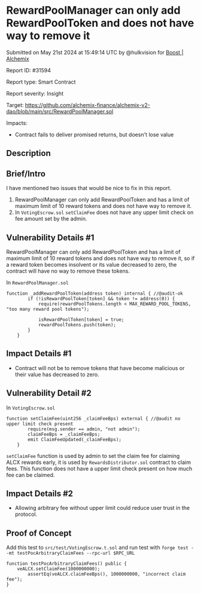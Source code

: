 
#  RewardPoolManager can only add RewardPoolToken and does not have way to remove it

Submitted on May 21st 2024 at 15:49:14 UTC by @hulkvision for [Boost | Alchemix](https://immunefi.com/bounty/alchemix-boost/)

Report ID: #31594

Report type: Smart Contract

Report severity: Insight

Target: https://github.com/alchemix-finance/alchemix-v2-dao/blob/main/src/RewardPoolManager.sol

Impacts:
- Contract fails to deliver promised returns, but doesn't lose value

## Description
## Brief/Intro
I have mentioned two issues that would be nice to fix in this report. 
1. RewardPoolManager can only add RewardPoolToken and has a limit of maximum limit of 10 reward tokens and does not have way to remove it.
2. In `VotingEscrow.sol` `setClaimFee` does not have any upper limit check on fee amount set by the admin.

## Vulnerability Details #1
RewardPoolManager can only add RewardPoolToken and has a limit of maximum limit of 10 reward tokens and does not have way to remove it, so if a reward token becomes insolvent or its value decreased to zero, the contract will have no way to remove these tokens.

In `RewardPoolManager.sol`
```
function _addRewardPoolToken(address token) internal { //@audit-ok
        if (!isRewardPoolToken[token] && token != address(0)) {
            require(rewardPoolTokens.length < MAX_REWARD_POOL_TOKENS, "too many reward pool tokens");

            isRewardPoolToken[token] = true;
            rewardPoolTokens.push(token);
        }
    }
```

## Impact Details #1
* Contract will not be to remove tokens that have become malicious or their value has decreased to zero.


## Vulnerability Detail #2
In `VotingEscrow.sol`
```
function setClaimFee(uint256 _claimFeeBps) external { //@audit no upper limit check present
        require(msg.sender == admin, "not admin");
        claimFeeBps = _claimFeeBps;
        emit ClaimFeeUpdated(_claimFeeBps);
    }
```
`setClaimFee` function is used by admin to set the claim fee for claiming ALCX rewards early, it is used by `RewardsDistributor.sol` contract to claim fees. This function does not have a upper limit check present on how much fee can be claimed. 

## Impact Details #2
* Allowing arbitrary fee without upper limit  could reduce user  trust in the protocol.


## Proof of Concept
Add this test to `src/test/VotingEscrow.t.sol` 
and run test with `forge test --mt testPocArbitraryClaimFees --rpc-url $RPC_URL `
```
function testPocArbitraryClaimFees() public {
    veALCX.setClaimFee(1000000000);
        assertEq(veALCX.claimFeeBps(), 1000000000, "incorrect claim fee");
}
```